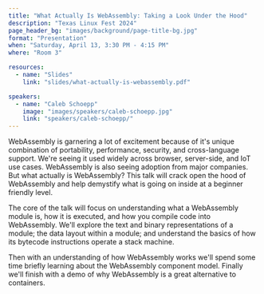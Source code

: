 ```yaml
---
title: "What Actually Is WebAssembly: Taking a Look Under the Hood"
description: "Texas Linux Fest 2024"
page_header_bg: "images/background/page-title-bg.jpg"
format: "Presentation"
when: "Saturday, April 13, 3:30 PM - 4:15 PM"
where: "Room 3"

resources:
  - name: "Slides"
    link: "slides/what-actually-is-webassembly.pdf"

speakers:
  - name: "Caleb Schoepp"
    image: "images/speakers/caleb-schoepp.jpg"
    link: "speakers/caleb-schoepp/"
---
```


WebAssembly is garnering a lot of excitement because of it's unique combination
of portability, performance, security, and cross-language support. We're seeing
it used widely across browser, server-side, and IoT use cases. WebAssembly is
also seeing adoption from major companies. But what actually is WebAssembly?
This talk will crack open the hood of WebAssembly and help demystify what is
going on inside at a beginner friendly level.

The core of the talk will focus on understanding what a WebAssembly module is,
how it is executed, and how you compile code into WebAssembly. We'll explore
the text and binary representations of a module; the data layout within a
module; and understand the basics of how its bytecode instructions operate a
stack machine.

Then with an understanding of how WebAssembly works we'll spend some time
briefly learning about the WebAssembly component model. Finally we'll finish
with a demo of why WebAssembly is a great alternative to containers.
